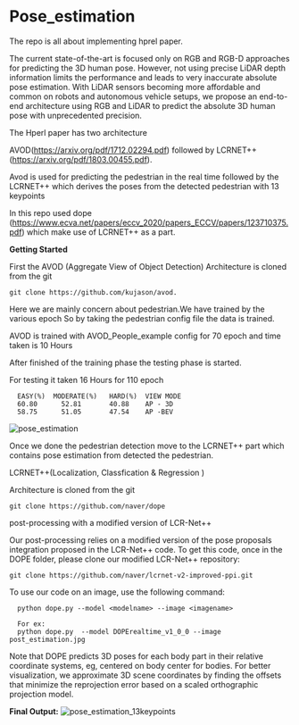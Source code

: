# Pose_estimation


The repo is all about implementing hprel paper. 

The current state-of-the-art is focused only
on RGB and RGB-D approaches for predicting the 3D human
pose. However, not using precise LiDAR depth information limits
the performance and leads to very inaccurate absolute pose
estimation. With LiDAR sensors becoming more affordable and
common on robots and autonomous vehicle setups, we propose
an end-to-end architecture using RGB and LiDAR to predict
the absolute 3D human pose with unprecedented precision.

The Hperl paper has two architecture 

  AVOD(https://arxiv.org/pdf/1712.02294.pdf) followed by 
  LCRNET++ (https://arxiv.org/pdf/1803.00455.pdf).
  
  Avod is used for predicting the pedestrian in the real time followed by the LCRNET++ which derives the poses from the detected pedestrian with 13 keypoints
  
  
In this repo used dope
(https://www.ecva.net/papers/eccv_2020/papers_ECCV/papers/123710375.pdf) 
which make use of LCRNET++ as a part.

**Getting Started**

First the AVOD (Aggregate View of Object Detection) 
Architecture is cloned from the git 

    git clone https://github.com/kujason/avod. 
    
Here we are mainly concern about pedestrian.We have trained by the various epoch So by taking the pedestrian config file the data is trained.
 
AVOD is trained with AVOD_People_example config for 70 epoch and time taken is 10 Hours

After finished of the training phase the testing phase is started. 

For testing it taken 16 Hours for 110 epoch

      EASY(%)  MODERATE(%)   HARD(%)  VIEW MODE
      60.80      52.81       40.88    AP - 3D
      58.75      51.05       47.54    AP -BEV

![pose_estimation](https://user-images.githubusercontent.com/84854222/119814972-a8f1e200-bf08-11eb-9a83-0035ff2f8df3.png)


Once we done the pedestrian detection move to the LCRNET++ part which contains pose estimation from detected the pedestrian.

LCRNET++(Localization, Classfication & Regression )

Architecture is cloned from the git 

    git clone https://github.com/naver/dope
    
   
post-processing with a modified version of LCR-Net++

Our post-processing relies on a modified version of the pose proposals integration proposed in the LCR-Net++ code. To get this code, once in the DOPE folder, please clone our modified LCR-Net++ repository:

    git clone https://github.com/naver/lcrnet-v2-improved-ppi.git
    
    
 To use our code on an image, use the following command:

      python dope.py --model <modelname> --image <imagename>
      
      For ex:
      python dope.py  --model DOPErealtime_v1_0_0 --image post_estimation.jpg
      
 
 Note that DOPE predicts 3D poses for each body part in their relative coordinate systems, eg, centered on body center for bodies. For better visualization, we approximate 3D    scene coordinates by finding the offsets that minimize the reprojection error based on a scaled orthographic projection model.
 
 
 **Final Output:**
 ![pose_estimation_13keypoints](https://user-images.githubusercontent.com/84854222/119815862-a6dc5300-bf09-11eb-8992-e7744d731ee7.png)

